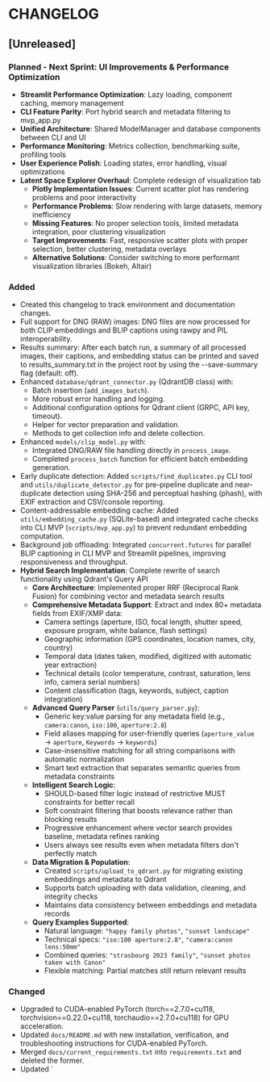 # CHANGELOG

## [Unreleased]

### Planned - Next Sprint: UI Improvements & Performance Optimization
- **Streamlit Performance Optimization**: Lazy loading, component caching, memory management
- **CLI Feature Parity**: Port hybrid search and metadata filtering to mvp_app.py  
- **Unified Architecture**: Shared ModelManager and database components between CLI and UI
- **Performance Monitoring**: Metrics collection, benchmarking suite, profiling tools
- **User Experience Polish**: Loading states, error handling, visual optimizations
- **Latent Space Explorer Overhaul**: Complete redesign of visualization tab
  - **Plotly Implementation Issues**: Current scatter plot has rendering problems and poor interactivity
  - **Performance Problems**: Slow rendering with large datasets, memory inefficiency
  - **Missing Features**: No proper selection tools, limited metadata integration, poor clustering visualization
  - **Target Improvements**: Fast, responsive scatter plots with proper selection, better clustering, metadata overlays
  - **Alternative Solutions**: Consider switching to more performant visualization libraries (Bokeh, Altair)

### Added
- Created this changelog to track environment and documentation changes.
- Full support for DNG (RAW) images: DNG files are now processed for both CLIP embeddings and BLIP captions using rawpy and PIL interoperability.
- Results summary: After each batch run, a summary of all processed images, their captions, and embedding status can be printed and saved to results_summary.txt in the project root by using the --save-summary flag (default: off).
- Enhanced `database/qdrant_connector.py` (QdrantDB class) with:
    - Batch insertion (`add_images_batch`).
    - More robust error handling and logging.
    - Additional configuration options for Qdrant client (GRPC, API key, timeout).
    - Helper for vector preparation and validation.
    - Methods to get collection info and delete collection.
- Enhanced `models/clip_model.py` with:
    - Integrated DNG/RAW file handling directly in `process_image`.
    - Completed `process_batch` function for efficient batch embedding generation.
- Early duplicate detection: Added `scripts/find_duplicates.py` CLI tool and `utils/duplicate_detector.py` for pre-pipeline duplicate and near-duplicate detection using SHA-256 and perceptual hashing (phash), with EXIF extraction and CSV/console reporting.
- Content-addressable embedding cache: Added `utils/embedding_cache.py` (SQLite-based) and integrated cache checks into CLI MVP (`scripts/mvp_app.py`) to prevent redundant embedding computation.
- Background job offloading: Integrated `concurrent.futures` for parallel BLIP captioning in CLI MVP and Streamlit pipelines, improving responsiveness and throughput.
- **Hybrid Search Implementation**: Complete rewrite of search functionality using Qdrant's Query API
  - **Core Architecture**: Implemented proper RRF (Reciprocal Rank Fusion) for combining vector and metadata search results
  - **Comprehensive Metadata Support**: Extract and index 80+ metadata fields from EXIF/XMP data:
    - Camera settings (aperture, ISO, focal length, shutter speed, exposure program, white balance, flash settings)
    - Geographic information (GPS coordinates, location names, city, country)
    - Temporal data (dates taken, modified, digitized with automatic year extraction)
    - Technical details (color temperature, contrast, saturation, lens info, camera serial numbers)
    - Content classification (tags, keywords, subject, caption integration)
  - **Advanced Query Parser** (`utils/query_parser.py`):
    - Generic key:value parsing for any metadata field (e.g., `camera:canon`, `iso:100`, `aperture:2.8`)
    - Field aliases mapping for user-friendly queries (`aperture_value` → `aperture`, `Keywords` → `keywords`)
    - Case-insensitive matching for all string comparisons with automatic normalization
    - Smart text extraction that separates semantic queries from metadata constraints
  - **Intelligent Search Logic**: 
    - SHOULD-based filter logic instead of restrictive MUST constraints for better recall
    - Soft constraint filtering that boosts relevance rather than blocking results
    - Progressive enhancement where vector search provides baseline, metadata refines ranking
    - Users always see results even when metadata filters don't perfectly match
  - **Data Migration & Population**:
    - Created `scripts/upload_to_qdrant.py` for migrating existing embeddings and metadata to Qdrant
    - Supports batch uploading with data validation, cleaning, and integrity checks
    - Maintains data consistency between embeddings and metadata records
  - **Query Examples Supported**:
    - Natural language: `"happy family photos"`, `"sunset landscape"`
    - Technical specs: `"iso:100 aperture:2.8"`, `"camera:canon lens:50mm"`
    - Combined queries: `"strasbourg 2023 family"`, `"sunset photos taken with Canon"`
    - Flexible matching: Partial matches still return relevant results

### Changed
- Upgraded to CUDA-enabled PyTorch (torch==2.7.0+cu118, torchvision==0.22.0+cu118, torchaudio==2.7.0+cu118) for GPU acceleration.
- Updated `docs/README.md` with new installation, verification, and troubleshooting instructions for CUDA-enabled PyTorch.
- Merged `docs/current_requirements.txt` into `requirements.txt` and deleted the former.
- Updated `